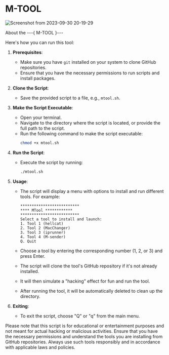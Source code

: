 # M-TOOL
![Screenshot from 2023-09-30 20-19-29](https://github.com/strangedreamer4/M-TOOL/assets/82073583/1b4efb02-df03-4776-a907-62a6b2c675bd)

About the ---{ M-TOOL }---

Here's how you can run this tool:

1. **Prerequisites**:
   - Make sure you have `git` installed on your system to clone GitHub repositories.
   - Ensure that you have the necessary permissions to run scripts and install packages.

2. **Clone the Script**:
   - Save the provided script to a file, e.g., `mtool.sh`.

3. **Make the Script Executable**:
   - Open your terminal.
   - Navigate to the directory where the script is located, or provide the full path to the script.
   - Run the following command to make the script executable:
     ```bash
     chmod +x mtool.sh
     ```

4. **Run the Script**:
   - Execute the script by running:
     ```bash
     ./mtool.sh
     ```

5. **Usage**:
   - The script will display a menu with options to install and run different tools. For example:
     ```
     **************************
     **** MTool ************
     **************************
     Select a tool to install and launch:
     1. Tool 1 (hellcat)
     2. Tool 2 (MacChanger)
     3. Tool 3 (iprunner)
     4. Tool 4 (M-sender)
     Q. Quit
     ```

   - Choose a tool by entering the corresponding number (1, 2, or 3) and press Enter.
   - The script will clone the tool's GitHub repository if it's not already installed.
   - It will then simulate a "hacking" effect for fun and run the tool.
   - After running the tool, it will be automatically deleted to clean up the directory.

6. **Exiting**:
   - To exit the script, choose "Q" or "q" from the main menu.

Please note that this script is for educational or entertainment purposes and not meant for actual hacking or malicious activities. Ensure that you have the necessary permissions and understand the tools you are installing from GitHub repositories. Always use such tools responsibly and in accordance with applicable laws and policies.

